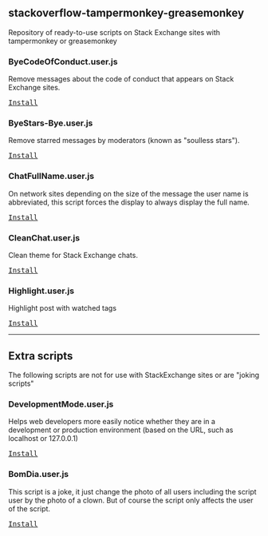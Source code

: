 ## stackoverflow-tampermonkey-greasemonkey

Repository of ready-to-use scripts on Stack Exchange sites with tampermonkey or greasemonkey

### ByeCodeOfConduct.user.js

Remove messages about the code of conduct that appears on Stack Exchange sites.

<kbd>[Install](https://github.com/stackuserflow/stackoverflow-tampermonkey-greasemonkey/raw/master/ByeCodeOfConduct.user.js)</kbd>

### ByeStars-Bye.user.js

Remove starred messages by moderators (known as "soulless stars").

<kbd>[Install](https://github.com/stackuserflow/stackoverflow-tampermonkey-greasemonkey/raw/master/ByeStars-Bye.user.js)</kbd>

### ChatFullName.user.js

On network sites depending on the size of the message the user name is abbreviated, this script forces the display to always display the full name.

<kbd>[Install](https://github.com/stackuserflow/stackoverflow-tampermonkey-greasemonkey/raw/master/ChatFullName.user.js)</kbd>

### CleanChat.user.js

Clean theme for Stack Exchange chats.

<kbd>[Install](https://github.com/stackuserflow/stackoverflow-tampermonkey-greasemonkey/raw/master/CleanChat.user.js)</kbd>

### Highlight.user.js

Highlight post with watched tags

<kbd>[Install](https://github.com/stackuserflow/stackoverflow-tampermonkey-greasemonkey/raw/master/Highlight.user.js)</kbd>

---

## Extra scripts

The following scripts are not for use with StackExchange sites or are "joking scripts"

### DevelopmentMode.user.js

Helps web developers more easily notice whether they are in a development or production environment (based on the URL, such as localhost or 127.0.0.1)

<kbd>[Install](https://github.com/stackuserflow/stackoverflow-tampermonkey-greasemonkey/raw/master/DevelopmentMode.user.js)</kbd>

### BomDia.user.js

This script is a joke, it just change the photo of all users including the script user by the photo of a clown. But of course the script only affects the user of the script.

<kbd>[Install](https://github.com/stackuserflow/stackoverflow-tampermonkey-greasemonkey/raw/master/BomDia.user.js)</kbd>

